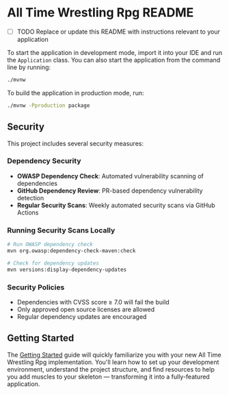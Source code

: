 # All Time Wrestling Rpg README

- [ ] TODO Replace or update this README with instructions relevant to your application

To start the application in development mode, import it into your IDE and run the `Application` class.
You can also start the application from the command line by running:

```bash
./mvnw
```

To build the application in production mode, run:

```bash
./mvnw -Pproduction package
```

## Security

This project includes several security measures:

### Dependency Security
- **OWASP Dependency Check**: Automated vulnerability scanning of dependencies
- **GitHub Dependency Review**: PR-based dependency vulnerability detection
- **Regular Security Scans**: Weekly automated security scans via GitHub Actions

### Running Security Scans Locally
```bash
# Run OWASP dependency check
mvn org.owasp:dependency-check-maven:check

# Check for dependency updates
mvn versions:display-dependency-updates
```

### Security Policies
- Dependencies with CVSS score ≥ 7.0 will fail the build
- Only approved open source licenses are allowed
- Regular dependency updates are encouraged

## Getting Started

The [Getting Started](https://vaadin.com/docs/latest/getting-started) guide will quickly familiarize you with your new
All Time Wrestling Rpg implementation. You'll learn how to set up your development environment, understand the project
structure, and find resources to help you add muscles to your skeleton — transforming it into a fully-featured
application.
